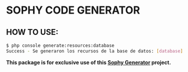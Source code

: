 # SOPHY CODE GENERATOR

## HOW TO USE:

```bash
$ php console generate:resources:database
Success - Se generaron los recursos de la base de datos: [database]
```

**This package is for exclusive use of this [Sophy Generator](https://github.com/GhianCo/sophy-generator) project.**
